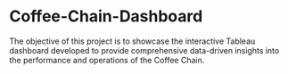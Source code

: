# Coffee-Chain-Dashboard
The objective of this project is to showcase the interactive Tableau dashboard developed to provide comprehensive data-driven insights into the performance and operations of the Coffee Chain. 
